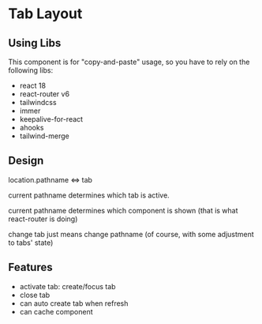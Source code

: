 # Tab Layout

## Using Libs

This component is for "copy-and-paste" usage, so you have to rely on the following libs:

- react 18
- react-router v6
- tailwindcss
- immer
- keepalive-for-react
- ahooks
- tailwind-merge

## Design

location.pathname <=> tab

current pathname determines which tab is active.

current pathname determines which component is shown (that is what react-router is doing)

change tab just means change pathname (of course, with some adjustment to tabs' state)

## Features

- activate tab: create/focus tab
- close tab
- can auto create tab when refresh
- can cache component
